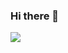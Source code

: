 ### Hi there 👋

<a href="https://github-readme-stats.vercel.app/api?username={ChrisEddo}&theme=red-blue"></a>
<a href="https://wakatime.com"><img src="https://wakatime.com/share/@a0c8f56b-8138-4e50-bdc9-344cba7ddeb8/ff461cd3-5748-483c-a595-9b5115ab6c40.png" /></a>
